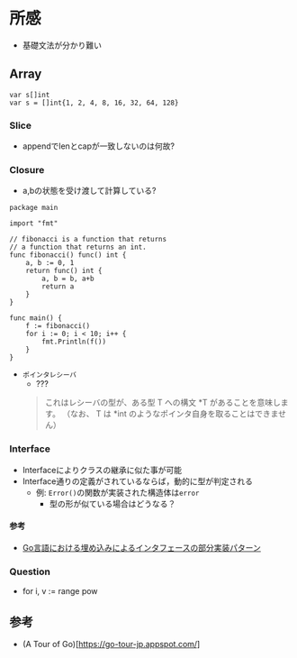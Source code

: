 # 所感
- 基礎文法が分かり難い

## Array

```
var s[]int
var s = []int{1, 2, 4, 8, 16, 32, 64, 128}
```

### Slice
- appendでlenとcapが一致しないのは何故?

### Closure
- a,bの状態を受け渡して計算している?
```
package main

import "fmt"

// fibonacci is a function that returns
// a function that returns an int.
func fibonacci() func() int {
	a, b := 0, 1
	return func() int {
		a, b = b, a+b
		return a
	}
}

func main() {
	f := fibonacci()
	for i := 0; i < 10; i++ {
		fmt.Println(f())
	}
}
```

- `ポインタレシーバ`
  - ???
  > これはレシーバの型が、ある型 T への構文 *T があることを意味します。 （なお、 T は *int のようなポインタ自身を取ることはできません）

### Interface
- Interfaceによりクラスの継承に似た事が可能
- Interface通りの定義がされているならば，動的に型が判定される
  - 例: `Error()`の関数が実装された構造体は`error`
	- 型の形が似ている場合はどうなる？

#### 参考
- [Go言語における埋め込みによるインタフェースの部分実装パターン](https://qiita.com/tenntenn/items/e04441a40aeb9c31dbaf)

### Question
- for i, v := range pow


## 参考
- (A Tour of Go)[https://go-tour-jp.appspot.com/]

